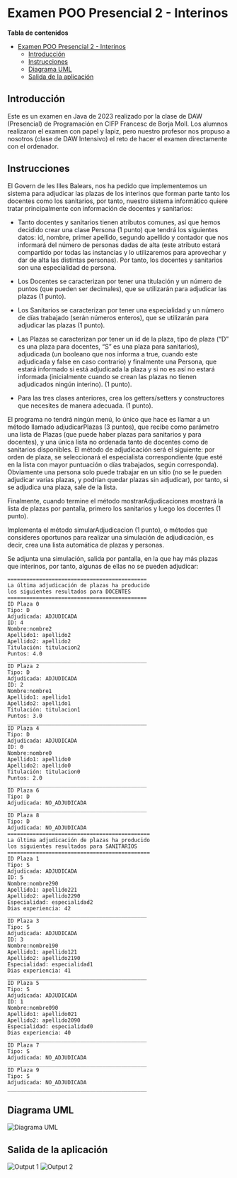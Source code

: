 # Examen POO Presencial 2 - Interinos

**Tabla de contenidos**

- [Examen POO Presencial 2 - Interinos](#examen-poo-presencial-2---interinos)
  - [Introducción](#introducción)
  - [Instrucciones](#instrucciones)
  - [Diagrama UML](#diagrama-uml)
  - [Salida de la aplicación](#salida-de-la-aplicación)

## Introducción

Este es un examen en Java de 2023 realizado por la clase de DAW (Presencial) de Programación en CIFP Francesc de Borja Moll. Los alumnos realizaron el examen con papel y lapiz, pero nuestro profesor nos propuso a nosotros (clase de DAW Intensivo) el reto de hacer el examen directamente con el ordenador.

## Instrucciones

El Govern de les Illes Balears, nos ha pedido que implementemos un sistema para adjudicar las plazas de los interinos que forman parte tanto los docentes como los sanitarios, por tanto, nuestro sistema informático quiere tratar principalmente con información de docentes y sanitarios:   

- Tanto docentes y sanitarios tienen atributos comunes, así que hemos decidido crear una clase Persona (1 punto) que tendrá los siguientes datos: id, nombre, primer apellido, segundo apellido y contador que nos informará del número de personas dadas de alta (este atributo estará compartido por todas las instancias y lo utilizaremos para aprovechar y dar de alta las distintas personas). Por tanto, los docentes y sanitarios son una especialidad de persona.   

- Los Docentes se caracterizan por tener una titulación y un número de puntos (que pueden ser decimales), que se utilizarán para adjudicar las plazas (1 punto).   

- Los Sanitarios se caracterizan por tener una especialidad y un número de días trabajado (serán números enteros), que se utilizarán para adjudicar las plazas (1 punto).   

- Las Plazas se caracterizan por tener un id de la plaza, tipo de plaza (“D” es una plaza para docentes, “S” es una plaza para sanitarios), adjudicada (un booleano que nos informa a true, cuando este adjudicada y false en caso contrario) y finalmente una Persona, que estará informado si está adjudicada la plaza y si no es así no estará informada (inicialmente cuando se crean las plazas no tienen adjudicados ningún interino). (1 punto).   

- Para las tres clases anteriores, crea los getters/setters y constructores que necesites de manera adecuada. (1 punto).      

El programa no tendrá ningún menú, lo único que hace es llamar a un método llamado adjudicarPlazas (3 puntos), que recibe como parámetro una lista de Plazas (que puede haber plazas para sanitarios y para docentes), y una única lista no ordenada tanto de docentes como de sanitarios disponibles. El método de adjudicación será el siguiente: por orden de plaza, se seleccionará el especialista correspondiente (que esté en la lista con mayor puntuación o días trabajados, según corresponda). Obviamente una persona solo puede trabajar en un sitio (no se le pueden adjudicar varias plazas, y podrían quedar plazas sin adjudicar), por tanto, si se adjudica una plaza, sale de la lista.   

Finalmente, cuando termine el método mostrarAdjudicaciones mostrará la lista de plazas por pantalla, primero los sanitarios y luego los docentes (1 punto).   

Implementa el método simularAdjudicacion  (1 punto), o métodos que consideres oportunos para realizar una simulación de adjudicación, es decir, crea una lista automática de plazas y personas.

Se adjunta una simulación, salida por pantalla, en la que hay más plazas que interinos, por tanto,  algunas de ellas no se pueden adjudicar:

```
============================================
La última adjudicación de plazas ha producido
los siguientes resultados para DOCENTES
============================================
ID Plaza 0
Tipo: D
Adjudicada: ADJUDICADA
ID: 4
Nombre:nombre2
Apellido1: apellido2
Apellido2: apellido2
Titulación: titulacion2
Puntos: 4.0
____________________________________________
ID Plaza 2
Tipo: D
Adjudicada: ADJUDICADA
ID: 2
Nombre:nombre1
Apellido1: apellido1
Apellido2: apellido1
Titulación: titulacion1
Puntos: 3.0
____________________________________________
ID Plaza 4
Tipo: D
Adjudicada: ADJUDICADA
ID: 0
Nombre:nombre0
Apellido1: apellido0
Apellido2: apellido0
Titulación: titulacion0
Puntos: 2.0
____________________________________________
ID Plaza 6
Tipo: D
Adjudicada: NO_ADJUDICADA
____________________________________________
ID Plaza 8
Tipo: D
Adjudicada: NO_ADJUDICADA
=============================================
La última adjudicación de plazas ha producido
los siguientes resultados para SANITARIOS
=============================================
ID Plaza 1
Tipo: S
Adjudicada: ADJUDICADA
ID: 5
Nombre:nombre290
Apellido1: apellido221
Apellido2: apellido2290
Especialidad: especialidad2
Dias experiencia: 42
____________________________________________
ID Plaza 3
Tipo: S
Adjudicada: ADJUDICADA
ID: 3
Nombre:nombre190
Apellido1: apellido121
Apellido2: apellido2190
Especialidad: especialidad1
Dias experiencia: 41
____________________________________________
ID Plaza 5
Tipo: S
Adjudicada: ADJUDICADA
ID: 1
Nombre:nombre090
Apellido1: apellido021
Apellido2: apellido2090
Especialidad: especialidad0
Dias experiencia: 40
____________________________________________
ID Plaza 7
Tipo: S
Adjudicada: NO_ADJUDICADA
____________________________________________
ID Plaza 9
Tipo: S
Adjudicada: NO_ADJUDICADA
____________________________________________
```

## Diagrama UML

![Diagrama UML](./docs/diagram_uml.png)

## Salida de la aplicación

![Output 1](./docs/output1.png)
![Output 2](./docs/output2.png)
